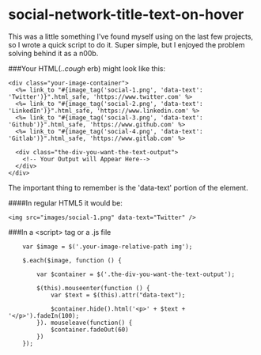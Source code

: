 # social-network-title-text-on-hover

This was a little something I've found myself using on the last few projects, so I wrote a quick script to do it. Super simple, but I enjoyed the problem solving behind it as a n00b.



###Your HTML(.._cough_ erb) might look like this:
```
<div class="your-image-container">
  <%= link_to "#{image_tag('social-1.png', 'data-text': 'Twitter')}".html_safe, 'https://www.twitter.com' %>
  <%= link_to "#{image_tag('social-2.png', 'data-text': 'LinkedIn')}".html_safe, 'https://www.linkedin.com' %>
  <%= link_to "#{image_tag('social-3.png', 'data-text': 'Github')}".html_safe, 'https://www.github.com' %>
  <%= link_to "#{image_tag('social-4.png', 'data-text': 'Gitlab')}".html_safe, 'https://www.gitlab.com' %>
 
  <div class="the-div-you-want-the-text-output">
    <!-- Your Output will Appear Here-->
  </div>
</div>
```
 The important thing to remember is the 'data-text' portion of the element. 
 
####In regular HTML5 it would be:
 
 ```
 <img src="images/social-1.png" data-text="Twitter" />
 ```
###In a \<script> tag or a .js file
```
    var $image = $('.your-image-relative-path img');

    $.each($image, function () {

        var $container = $('.the-div-you-want-the-text-output');

        $(this).mouseenter(function () {
            var $text = $(this).attr("data-text");

            $container.hide().html('<p>' + $text + '</p>').fadeIn(100);
        }). mouseleave(function() {
            $container.fadeOut(60)
        })
    });
